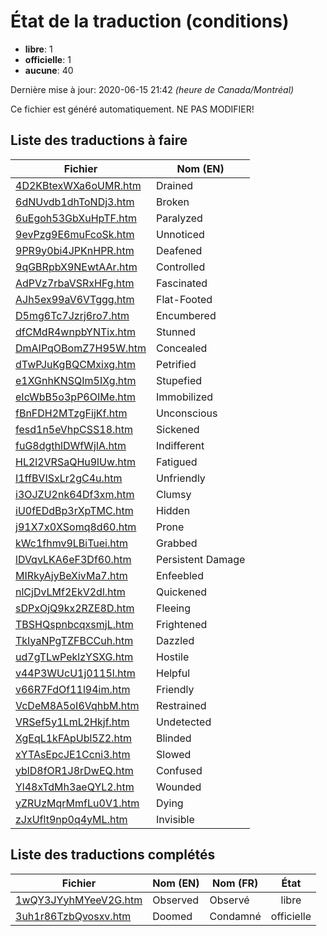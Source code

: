 # État de la traduction (conditions)

 * **libre**: 1
 * **officielle**: 1
 * **aucune**: 40


Dernière mise à jour: 2020-06-15 21:42 *(heure de Canada/Montréal)*

Ce fichier est généré automatiquement. NE PAS MODIFIER!
## Liste des traductions à faire

| Fichier   | Nom (EN)    |
|-----------|-------------|
|[4D2KBtexWXa6oUMR.htm](conditions/4D2KBtexWXa6oUMR.htm)|Drained|
|[6dNUvdb1dhToNDj3.htm](conditions/6dNUvdb1dhToNDj3.htm)|Broken|
|[6uEgoh53GbXuHpTF.htm](conditions/6uEgoh53GbXuHpTF.htm)|Paralyzed|
|[9evPzg9E6muFcoSk.htm](conditions/9evPzg9E6muFcoSk.htm)|Unnoticed|
|[9PR9y0bi4JPKnHPR.htm](conditions/9PR9y0bi4JPKnHPR.htm)|Deafened|
|[9qGBRpbX9NEwtAAr.htm](conditions/9qGBRpbX9NEwtAAr.htm)|Controlled|
|[AdPVz7rbaVSRxHFg.htm](conditions/AdPVz7rbaVSRxHFg.htm)|Fascinated|
|[AJh5ex99aV6VTggg.htm](conditions/AJh5ex99aV6VTggg.htm)|Flat-Footed|
|[D5mg6Tc7Jzrj6ro7.htm](conditions/D5mg6Tc7Jzrj6ro7.htm)|Encumbered|
|[dfCMdR4wnpbYNTix.htm](conditions/dfCMdR4wnpbYNTix.htm)|Stunned|
|[DmAIPqOBomZ7H95W.htm](conditions/DmAIPqOBomZ7H95W.htm)|Concealed|
|[dTwPJuKgBQCMxixg.htm](conditions/dTwPJuKgBQCMxixg.htm)|Petrified|
|[e1XGnhKNSQIm5IXg.htm](conditions/e1XGnhKNSQIm5IXg.htm)|Stupefied|
|[eIcWbB5o3pP6OIMe.htm](conditions/eIcWbB5o3pP6OIMe.htm)|Immobilized|
|[fBnFDH2MTzgFijKf.htm](conditions/fBnFDH2MTzgFijKf.htm)|Unconscious|
|[fesd1n5eVhpCSS18.htm](conditions/fesd1n5eVhpCSS18.htm)|Sickened|
|[fuG8dgthlDWfWjIA.htm](conditions/fuG8dgthlDWfWjIA.htm)|Indifferent|
|[HL2l2VRSaQHu9lUw.htm](conditions/HL2l2VRSaQHu9lUw.htm)|Fatigued|
|[I1ffBVISxLr2gC4u.htm](conditions/I1ffBVISxLr2gC4u.htm)|Unfriendly|
|[i3OJZU2nk64Df3xm.htm](conditions/i3OJZU2nk64Df3xm.htm)|Clumsy|
|[iU0fEDdBp3rXpTMC.htm](conditions/iU0fEDdBp3rXpTMC.htm)|Hidden|
|[j91X7x0XSomq8d60.htm](conditions/j91X7x0XSomq8d60.htm)|Prone|
|[kWc1fhmv9LBiTuei.htm](conditions/kWc1fhmv9LBiTuei.htm)|Grabbed|
|[lDVqvLKA6eF3Df60.htm](conditions/lDVqvLKA6eF3Df60.htm)|Persistent Damage|
|[MIRkyAjyBeXivMa7.htm](conditions/MIRkyAjyBeXivMa7.htm)|Enfeebled|
|[nlCjDvLMf2EkV2dl.htm](conditions/nlCjDvLMf2EkV2dl.htm)|Quickened|
|[sDPxOjQ9kx2RZE8D.htm](conditions/sDPxOjQ9kx2RZE8D.htm)|Fleeing|
|[TBSHQspnbcqxsmjL.htm](conditions/TBSHQspnbcqxsmjL.htm)|Frightened|
|[TkIyaNPgTZFBCCuh.htm](conditions/TkIyaNPgTZFBCCuh.htm)|Dazzled|
|[ud7gTLwPeklzYSXG.htm](conditions/ud7gTLwPeklzYSXG.htm)|Hostile|
|[v44P3WUcU1j0115l.htm](conditions/v44P3WUcU1j0115l.htm)|Helpful|
|[v66R7FdOf11l94im.htm](conditions/v66R7FdOf11l94im.htm)|Friendly|
|[VcDeM8A5oI6VqhbM.htm](conditions/VcDeM8A5oI6VqhbM.htm)|Restrained|
|[VRSef5y1LmL2Hkjf.htm](conditions/VRSef5y1LmL2Hkjf.htm)|Undetected|
|[XgEqL1kFApUbl5Z2.htm](conditions/XgEqL1kFApUbl5Z2.htm)|Blinded|
|[xYTAsEpcJE1Ccni3.htm](conditions/xYTAsEpcJE1Ccni3.htm)|Slowed|
|[yblD8fOR1J8rDwEQ.htm](conditions/yblD8fOR1J8rDwEQ.htm)|Confused|
|[Yl48xTdMh3aeQYL2.htm](conditions/Yl48xTdMh3aeQYL2.htm)|Wounded|
|[yZRUzMqrMmfLu0V1.htm](conditions/yZRUzMqrMmfLu0V1.htm)|Dying|
|[zJxUflt9np0q4yML.htm](conditions/zJxUflt9np0q4yML.htm)|Invisible|

## Liste des traductions complétés

| Fichier   | Nom (EN)    | Nom (FR)    | État |
|-----------|-------------|-------------|:----:|
|[1wQY3JYyhMYeeV2G.htm](conditions/1wQY3JYyhMYeeV2G.htm)|Observed|Observé|libre|
|[3uh1r86TzbQvosxv.htm](conditions/3uh1r86TzbQvosxv.htm)|Doomed|Condamné|officielle|
